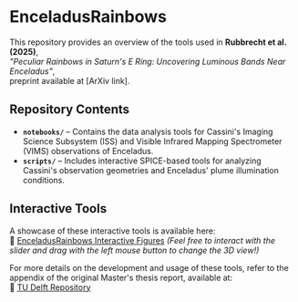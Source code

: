 # EnceladusRainbows

This repository provides an overview of the tools used in **Rubbrecht et al. (2025)**,  
*"Peculiar Rainbows in Saturn's E Ring: Uncovering Luminous Bands Near Enceladus"*,  
preprint available at [ArXiv link].

## Repository Contents

- **`notebooks/`** – Contains the data analysis tools for Cassini's Imaging Science Subsystem (ISS) and Visible Infrared Mapping Spectrometer (VIMS) observations of Enceladus.
- **`scripts/`** – Includes interactive SPICE-based tools for analyzing Cassini's observation geometries and Enceladus' plume illumination conditions.

## Interactive Tools

A showcase of these interactive tools is available here:  
🔗 [EnceladusRainbows Interactive Figures](https://nrubbrecht.github.io/EnceladusRainbows/) 
*(Feel free to interact with the slider and drag with the left mouse button to change the 3D view!)*

For more details on the development and usage of these tools, refer to the appendix of the original Master's thesis report, available at:  
🔗 [TU Delft Repository](https://repository.tudelft.nl/)

